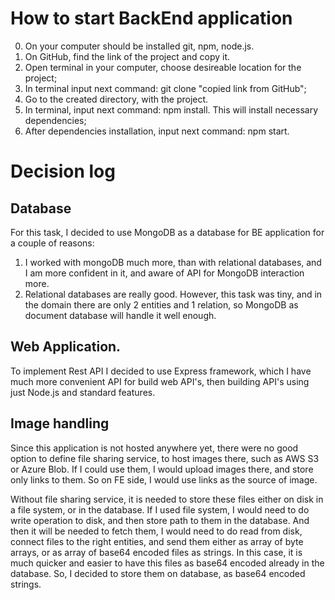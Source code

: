 # How to start BackEnd application

0) On your computer should be installed git, npm, node.js.
1) On GitHub, find the link of the project and copy it.
2) Open terminal in your computer, choose desireable location for the project;
3) In terminal input next command: git clone "copied link from GitHub";
4) Go to the created directory, with the project.
5) In terminal, input next command: npm install. This will install necessary dependencies;
6) After dependencies installation, input next command: npm start.



# Decision log
## Database
For this task, I decided to use MongoDB as a database for BE application for a couple of reasons:
1) I worked with mongoDB much more, than with relational databases, and I am more confident in it, and aware of API for MongoDB interaction more.
2) Relational databases are really good. However, this task was tiny, and in the domain there are only 2 entities and 1 relation, so MongoDB as document database will handle it well enough.

## Web Application.

To implement Rest API I decided to use Express framework, which I have much more convenient API for build web API's, then building API's using just Node.js and standard features.

## Image handling

Since this application is not hosted anywhere yet, there were no good option to define file sharing service, to host images there, such as AWS S3 or Azure Blob.
If I could use them, I would upload images there, and store only links to them. So on FE side, I would use links as the source of image.

Without file sharing service, it is needed to store these files either on disk in a file system, or in the database.
If I used file system, I would need to do write operation to disk, and then store path to them in the database.
And then it will be needed to fetch them, I would need to do read from disk, connect files to the right entities, and send them either as array of byte arrays, or as array of base64 encoded files as strings.
In this case, it is much quicker and easier to have this files as base64 encoded already in the database.
So, I decided to store them on database, as base64 encoded strings.



